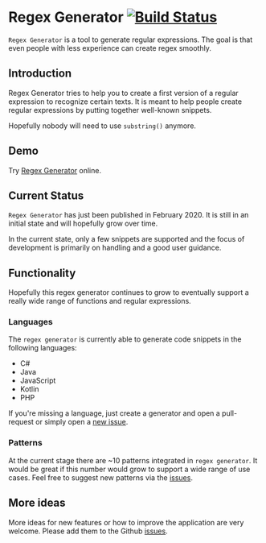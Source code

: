 # Regex Generator [![Build Status](https://travis-ci.com/noxone/regex-generator.svg?branch=master)](https://travis-ci.com/noxone/regex-generator)

``Regex Generator`` is a tool to generate regular expressions. The goal is that even people with less experience can create regex smoothly.

## Introduction

Regex Generator tries to help you to create a first version of a regular expression to recognize certain texts. It is meant to help people create regular expressions by putting together well-known snippets.

Hopefully nobody will need to use ``substring()`` anymore.

## Demo

Try [Regex Generator](https://noxone.github.io/regex-generator/) online.

## Current Status

``Regex Generator`` has just been published in February 2020. It is still in an initial state and will hopefully grow over time.

In the current state, only a few snippets are supported and the focus of development is primarily on handling and a good user guidance.

## Functionality

Hopefully this regex generator continues to grow to eventually support a really wide range of functions and regular expressions.

### Languages

The ``regex generator`` is currently able to generate code snippets in the following languages:

- C#
- Java
- JavaScript
- Kotlin
- PHP

If you're missing a language, just create a generator and open a pull-request or simply open a [new issue](https://github.com/noxone/regex-generator/issues/new?assignees=&labels=New+language&template=add-language.md&title=).

### Patterns

At the current stage there are ~10 patterns integrated in ``regex generator``. It would be great if this number would grow to support a wide range of use cases. Feel free to suggest new patterns via the [issues](https://github.com/noxone/regex-generator/issues/new?assignees=&labels=&template=add-pattern.md&title=).

## More ideas

More ideas for new features or how to improve the application are very welcome. Please add them to the Github [issues](https://github.com/noxone/regex-generator/issues).
